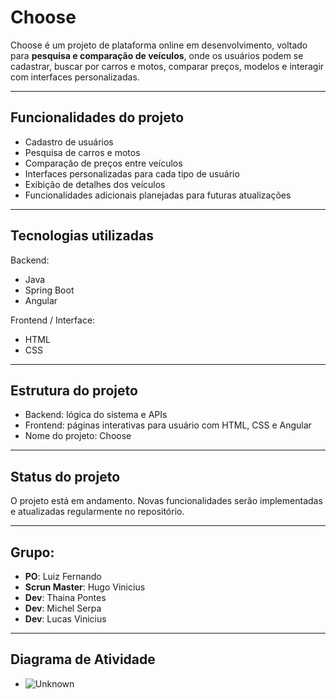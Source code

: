 # Choose

Choose é um projeto de plataforma online em desenvolvimento, voltado para **pesquisa e comparação de veículos**, onde os usuários podem se cadastrar, buscar por carros e motos, comparar preços, modelos e interagir com interfaces personalizadas.

---

## Funcionalidades do projeto

- Cadastro de usuários  
- Pesquisa de carros e motos  
- Comparação de preços entre veículos  
- Interfaces personalizadas para cada tipo de usuário  
- Exibição de detalhes dos veículos  
- Funcionalidades adicionais planejadas para futuras atualizações  

---

## Tecnologias utilizadas

Backend: 
- Java  
- Spring Boot  
- Angular  

Frontend / Interface:  
- HTML  
- CSS  

---

## Estrutura do projeto

- Backend: lógica do sistema e APIs  
- Frontend: páginas interativas para usuário com HTML, CSS e Angular  
- Nome do projeto: Choose  

---

## Status do projeto

O projeto está em andamento. Novas funcionalidades serão implementadas e atualizadas regularmente no repositório.

---

## Grupo:
- **PO**: Luiz Fernando
- **Scrun Master**: Hugo Vinicius
- **Dev**: Thaina Pontes
- **Dev**: Michel Serpa
- **Dev**: Lucas Vinicius

---

## Diagrama de Atividade
- ![Unknown](https://github.com/user-attachments/assets/5febc01f-d84c-4335-a78a-f953854a7509)

